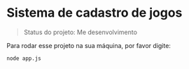<h1> Sistema de cadastro de jogos</h1>

> Status do projeto: Me desenvolvimento

Para rodar esse projeto na sua máquina, por favor digite:

```
node app.js
``` 
